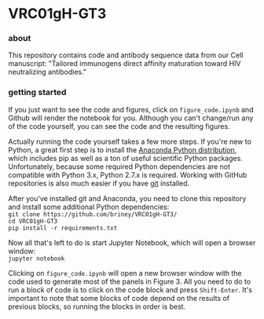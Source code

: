 # VRC01gH-GT3  
  
### about  
  
This repository contains code and antibody sequence data from our Cell manuscript: "Tailored immunogens direct affinity maturation toward HIV neutralizing antibodies."
  
  
### getting started  
  
If you just want to see the code and figures, click on `figure_code.ipynb` and Github will render the notebook for you. Although you can't change/run any of the code yourself, you can see the code and the resulting figures.  
  
Actually running the code yourself takes a few more steps. If you're new to Python, a great first step is to install the [Anaconda Python distribution](https://www.continuum.io/downloads), which includes pip as well as a ton of useful scientific Python packages. Unfortunately, because some required Python dependencies are not compatible with Python 3.x, Python 2.7.x is required. Working with GitHub repositories is also much easier if you have [git](https://git-scm.com/) installed.  
  
After you've installed git and Anaconda, you need to clone this repository and install some additional Python dependencies:  
  `git clone https://github.com/briney/VRC01gH-GT3/`  
  `cd VRC01gH-GT3`  
  `pip install -r requirements.txt`  
  
Now all that's left to do is start Jupyter Notebook, which will open a browser window:  
`jupyter notebook`  
  
Clicking on `figure_code.ipynb` will open a new browser window with the code used to generate most of the panels in Figure 3. All you need to do to run a block of code is to click on the code block and press `Shift-Enter`. It's important to note that some blocks of code depend on the results of previous blocks, so running the blocks in order is best.
